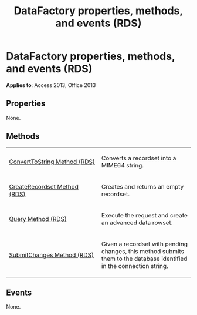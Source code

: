 ﻿---
title: DataFactory properties, methods, and events (RDS)
TOCTitle: Properties, methods, and events
ms:assetid: d5df9160-2931-7773-f75a-8065881d9487
ms:mtpsurl: https://msdn.microsoft.com/library/JJ250075(v=office.15)
ms:contentKeyID: 48547971
ms.date: 09/18/2015
mtps_version: v=office.15
---

# DataFactory properties, methods, and events (RDS)


**Applies to**: Access 2013, Office 2013



## Properties

None.

## Methods

<table>
<colgroup>
<col style="width: 50%" />
<col style="width: 50%" />
</colgroup>
<tbody>
<tr class="odd">
<td><p><a href="converttostring-method-rds.md">ConvertToString Method (RDS)</a></p></td>
<td><p>Converts a recordset into a MIME64 string.</p></td>
</tr>
<tr class="even">
<td><p><a href="createrecordset-method-rds.md">CreateRecordset Method (RDS)</a></p></td>
<td><p>Creates and returns an empty recordset.</p></td>
</tr>
<tr class="odd">
<td><p><a href="query-method-rds.md">Query Method (RDS)</a></p></td>
<td><p>Execute the request and create an advanced data rowset.</p></td>
</tr>
<tr class="even">
<td><p><a href="submitchanges-method-rds.md">SubmitChanges Method (RDS)</a></p></td>
<td><p>Given a recordset with pending changes, this method submits them to the database identified in the connection string.</p></td>
</tr>
</tbody>
</table>


## Events

None.

